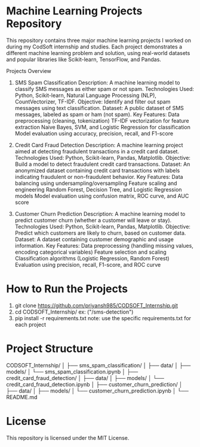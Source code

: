 # Machine Learning Projects Repository
This repository contains three major machine learning projects I worked on during my CodSoft internship and studies. Each project demonstrates a different machine learning problem and solution, using real-world datasets and popular libraries like Scikit-learn, TensorFlow, and Pandas.

Projects Overview
1. SMS Spam Classification
Description: A machine learning model to classify SMS messages as either spam or not spam.
Technologies Used: Python, Scikit-learn, Natural Language Processing (NLP), CountVectorizer, TF-IDF.
Objective: Identify and filter out spam messages using text classification.
Dataset: A public dataset of SMS messages, labeled as spam or ham (not spam).
Key Features:
Data preprocessing (cleaning, tokenization)
TF-IDF vectorization for feature extraction
Naive Bayes, SVM, and Logistic Regression for classification
Model evaluation using accuracy, precision, recall, and F1-score

3. Credit Card Fraud Detection
Description: A machine learning project aimed at detecting fraudulent transactions in a credit card dataset.
Technologies Used: Python, Scikit-learn, Pandas, Matplotlib.
Objective: Build a model to detect fraudulent credit card transactions.
Dataset: An anonymized dataset containing credit card transactions with labels indicating fraudulent or non-fraudulent behavior.
Key Features:
Data balancing using undersampling/oversampling
Feature scaling and engineering
Random Forest, Decision Tree, and Logistic Regression models
Model evaluation using confusion matrix, ROC curve, and AUC score

5. Customer Churn Prediction
Description: A machine learning model to predict customer churn (whether a customer will leave or stay).
Technologies Used: Python, Scikit-learn, Pandas, Matplotlib.
Objective: Predict which customers are likely to churn, based on customer data.
Dataset: A dataset containing customer demographic and usage information.
Key Features:
Data preprocessing (handling missing values, encoding categorical variables)
Feature selection and scaling
Classification algorithms (Logistic Regression, Random Forest)
Evaluation using precision, recall, F1-score, and ROC curve

# How to Run the Projects

1. git clone https://github.com/priyansh985/CODSOFT_Internship.git
2. cd CODSOFT_Internship/<project-folder> ex: ("/sms-detection")
3. pip install -r requirements.txt note: use the specific requirements.txt for each project


# Project Structure

CODSOFT_Internship/
│
├── sms_spam_classification/
│   ├── data/
│   ├── models/
│   └── sms_spam_classification.ipynb
│
├── credit_card_fraud_detection/
│   ├── data/
│   ├── models/
│   └── credit_card_fraud_detection.ipynb
│
├── customer_churn_prediction/
│   ├── data/
│   ├── models/
│   └── customer_churn_prediction.ipynb
│
└── README.md

# License
This repository is licensed under the MIT License.
